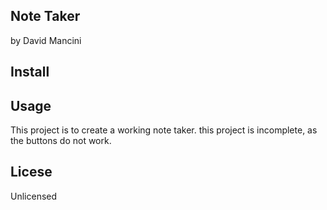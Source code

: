 
<h2>Note Taker</h2>
by David Mancini


<h2>Install</h2>



<h2>Usage</h2>
This project is to create a working note taker. this project is incomplete, as the buttons do not work.
<h2>Licese</h2>
Unlicensed
